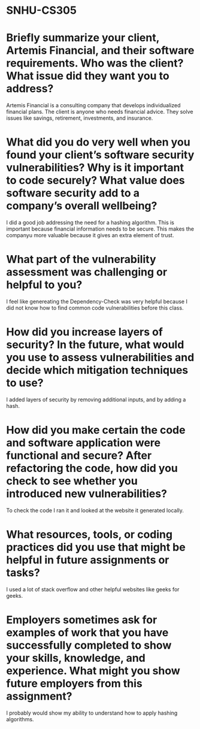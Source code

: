 # SNHU-CS305

# Briefly summarize your client, Artemis Financial, and their software requirements. Who was the client? What issue did they want you to address?

Artemis Financial is a consulting company that develops individualized financial plans. The client is anyone who needs financial advice. They solve issues like savings, retirement, investments, and insurance. 

# What did you do very well when you found your client’s software security vulnerabilities? Why is it important to code securely? What value does software security add to a company’s overall wellbeing?

I did a good job addressing the need for a hashing algorithm. This is important because financial information needs to be secure. This makes the companyu more valuable because it gives an extra element of trust. 

# What part of the vulnerability assessment was challenging or helpful to you?

I feel like genereating the Dependency-Check was very helpful because I did not know how to find common code vulnerabilities before this class.

# How did you increase layers of security? In the future, what would you use to assess vulnerabilities and decide which mitigation techniques to use?

I added layers of security by removing additional inputs, and by adding a hash.

# How did you make certain the code and software application were functional and secure? After refactoring the code, how did you check to see whether you introduced new vulnerabilities?

To check the code I ran it and looked at the website it generated locally.

# What resources, tools, or coding practices did you use that might be helpful in future assignments or tasks?

I used a lot of stack overflow and other helpful websites like geeks for geeks.

# Employers sometimes ask for examples of work that you have successfully completed to show your skills, knowledge, and experience. What might you show future employers from this assignment?

I probably would show my ability to understand how to apply hashing algorithms. 
